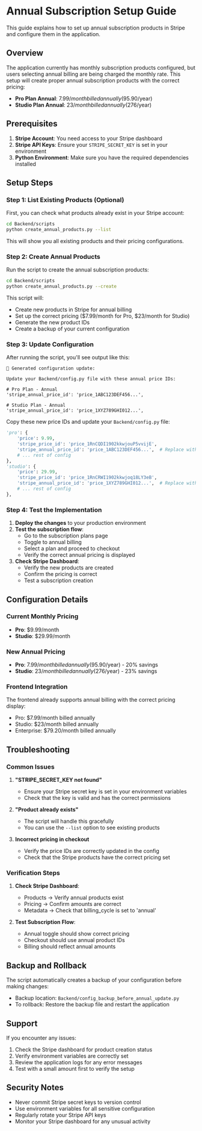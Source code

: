 # Annual Subscription Setup Guide

This guide explains how to set up annual subscription products in Stripe and configure them in the application.

## Overview

The application currently has monthly subscription products configured, but users selecting annual billing are being charged the monthly rate. This setup will create proper annual subscription products with the correct pricing:

- **Pro Plan Annual**: $7.99/month billed annually ($95.90/year)
- **Studio Plan Annual**: $23/month billed annually ($276/year)

## Prerequisites

1. **Stripe Account**: You need access to your Stripe dashboard
2. **Stripe API Keys**: Ensure your `STRIPE_SECRET_KEY` is set in your environment
3. **Python Environment**: Make sure you have the required dependencies installed

## Setup Steps

### Step 1: List Existing Products (Optional)

First, you can check what products already exist in your Stripe account:

```bash
cd Backend/scripts
python create_annual_products.py --list
```

This will show you all existing products and their pricing configurations.

### Step 2: Create Annual Products

Run the script to create the annual subscription products:

```bash
cd Backend/scripts
python create_annual_products.py --create
```

This script will:
- Create new products in Stripe for annual billing
- Set up the correct pricing ($7.99/month for Pro, $23/month for Studio)
- Generate the new product IDs
- Create a backup of your current configuration

### Step 3: Update Configuration

After running the script, you'll see output like this:

```
🔧 Generated configuration update:

Update your Backend/config.py file with these annual price IDs:

# Pro Plan - Annual
'stripe_annual_price_id': 'price_1ABC123DEF456...',

# Studio Plan - Annual
'stripe_annual_price_id': 'price_1XYZ789GHI012...',
```

Copy these new price IDs and update your `Backend/config.py` file:

```python
'pro': {
    'price': 9.99,
    'stripe_price_id': 'price_1RnCQDI1902kkwjouP5vvijE',
    'stripe_annual_price_id': 'price_1ABC123DEF456...',  # Replace with actual ID
    # ... rest of config
},
'studio': {
    'price': 29.99,
    'stripe_price_id': 'price_1RnCRWI1902kkwjoq18LY3eB',
    'stripe_annual_price_id': 'price_1XYZ789GHI012...',  # Replace with actual ID
    # ... rest of config
},
```

### Step 4: Test the Implementation

1. **Deploy the changes** to your production environment
2. **Test the subscription flow**:
   - Go to the subscription plans page
   - Toggle to annual billing
   - Select a plan and proceed to checkout
   - Verify the correct annual pricing is displayed
3. **Check Stripe Dashboard**:
   - Verify the new products are created
   - Confirm the pricing is correct
   - Test a subscription creation

## Configuration Details

### Current Monthly Pricing
- **Pro**: $9.99/month
- **Studio**: $29.99/month

### New Annual Pricing
- **Pro**: $7.99/month billed annually ($95.90/year) - 20% savings
- **Studio**: $23/month billed annually ($276/year) - 23% savings

### Frontend Integration

The frontend already supports annual billing with the correct pricing display:
- Pro: $7.99/month billed annually
- Studio: $23/month billed annually
- Enterprise: $79.20/month billed annually

## Troubleshooting

### Common Issues

1. **"STRIPE_SECRET_KEY not found"**
   - Ensure your Stripe secret key is set in your environment variables
   - Check that the key is valid and has the correct permissions

2. **"Product already exists"**
   - The script will handle this gracefully
   - You can use the `--list` option to see existing products

3. **Incorrect pricing in checkout**
   - Verify the price IDs are correctly updated in the config
   - Check that the Stripe products have the correct pricing set

### Verification Steps

1. **Check Stripe Dashboard**:
   - Products → Verify annual products exist
   - Pricing → Confirm amounts are correct
   - Metadata → Check that billing_cycle is set to 'annual'

2. **Test Subscription Flow**:
   - Annual toggle should show correct pricing
   - Checkout should use annual product IDs
   - Billing should reflect annual amounts

## Backup and Rollback

The script automatically creates a backup of your configuration before making changes:
- Backup location: `Backend/config_backup_before_annual_update.py`
- To rollback: Restore the backup file and restart the application

## Support

If you encounter any issues:
1. Check the Stripe dashboard for product creation status
2. Verify environment variables are correctly set
3. Review the application logs for any error messages
4. Test with a small amount first to verify the setup

## Security Notes

- Never commit Stripe secret keys to version control
- Use environment variables for all sensitive configuration
- Regularly rotate your Stripe API keys
- Monitor your Stripe dashboard for any unusual activity 